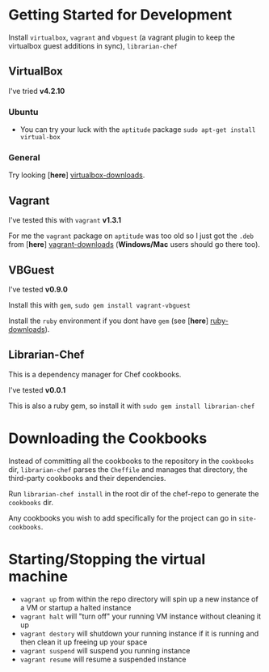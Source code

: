 # Getting Started for Development

Install `virtualbox`, `vagrant` and `vbguest` (a vagrant plugin to keep the virtualbox guest additions in sync), `librarian-chef`

## VirtualBox

I've tried **v4.2.10**

### Ubuntu

-   You can try your luck with the `aptitude` package `sudo apt-get install virtual-box`

### General

Try looking [**here**] [virtualbox-downloads].

## Vagrant

I've tested this with `vagrant` **v1.3.1**

For me the `vagrant` package on `aptitude` was too old so I just got the `.deb` 
from [**here**] [vagrant-downloads] (**Windows/Mac** users should go there too).

## VBGuest

I've tested **v0.9.0**

Install this with `gem`, `sudo gem install vagrant-vbguest`

Install the `ruby` environment if you dont have `gem` (see [**here**] [ruby-downloads]).

## Librarian-Chef

This is a dependency manager for Chef cookbooks.

I've tested **v0.0.1**

This is also a ruby gem, so install it with `sudo gem install librarian-chef`

# Downloading the Cookbooks

Instead of committing all the cookbooks to the repository in the `cookbooks` dir, `librarian-chef` parses the `Cheffile` and manages that directory,
the third-party cookbooks and their dependencies.

Run `librarian-chef install` in the root dir of the chef-repo to generate the `cookbooks` dir.

Any cookbooks you wish to add specifically for the project can go in `site-cookbooks`.

# Starting/Stopping the virtual machine


-   `vagrant up` from within the repo directory will spin up a new instance of a VM or startup a halted instance
-   `vagrant halt` will "turn off" your running VM instance without cleaning it up
-   `vagrant destory` will shutdown your running instance if it is running and then clean it up freeing up your space
-   `vagrant suspend` will suspend you running instance
-   `vagrant resume` will resume a suspended instance

[virtualbox-downloads]: https://www.virtualbox.org/wiki/Downloads "VirtualBox Downloads"
[vagrant-downloads]: http://downloads.vagrantup.com/ "Vagrant Downloads"
[ruby-downloads]: https://www.ruby-lang.org/en/downloads/ "Ruby Downloads"
